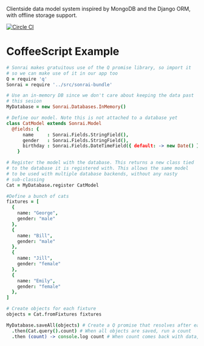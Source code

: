 Clientside data model system inspired by MongoDB and the Django ORM, with offline storage support.

[![Circle CI](https://circleci.com/gh/krillr/sonrai.png?style=badge)](https://circleci.com/gh/krillr/sonrai)

CoffeeScript Example
======
```CoffeeScript
# Sonrai makes gratuitous use of the Q promise library, so import it
# so we can make use of it in our app too
Q = require 'q'
Sonrai = require '../src/sonrai-bundle'

# Use an in-memory DB since we don't care about keeping the data past
# this sesion
MyDatabase = new Sonrai.Databases.InMemory()

# Define our model. Note this is not attached to a database yet
class CatModel extends Sonrai.Model
  @fields: {
      name     : Sonrai.Fields.StringField(),
      gender   : Sonrai.Fields.StringField(),
      birthday : Sonrai.Fields.DateTimeField({ default: -> new Date() })
    }

# Register the model with the database. This returns a new class tied
# to the database it is registered with. This allows the same model
# to be used with multiple database backends, without any nasty
# sub-classing
Cat = MyDatabase.register CatModel

#Define a bunch of cats
fixtures = [
  {
    name: "George",
    gender: "male"
  },
  {
    name: "Bill",
    gender: "male"
  },
  {
    name: "Jill",
    gender: "female"
  },
  {
    name: "Emily",
    gender: "female"
  },
]

# Create objects for each fixture
objects = Cat.fromFixtures fixtures

MyDatabase.saveAll(objects) # Create a Q promise that resolves after each object is saved
  .then(Cat.query().count) # When all objects are saved, run a count
  .then (count) -> console.log count # When count comes back with data, log it to the console
```

